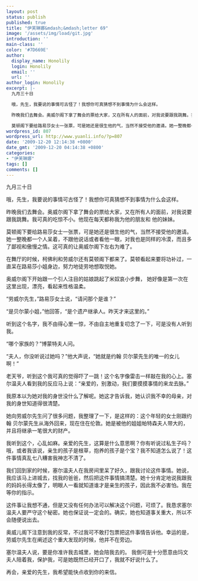 ```yaml
---
layout: post
status: publish
published: true
title: "伊芙琳娜&mdash;&mdash;letter 69"
image: '/assets/img/load/git.jpg'
introduction: ''
main-class: ''
color: '#7D669E'
author:
  display_name: Honolily
  login: Honolily
  email: ''
  url: ''
author_login: Honolily
excerpt: |-
  九月三十日

  哦，先生，我要说的事情可古怪了！我想你可真猜想不到事情为什么会这样。

  昨晚我们去舞会。奥威尔阁下拿了舞会的票给大家，又在所有人的面前，对我说要跟我跳舞。我可真的吃惊不小。他现在每天都称我为他的朋友和 他的妹妹。

  莫顿阁下要给路易莎女士一张票，可是她还是很生他的气，当然不接受他的邀请。她一整晚都一个人呆着，不跟他说话或者看他一眼，对我也是同样的冷漠，而且多了鄙视和傲慢之情。这可真的让奥威尔阁下左右为难了。
wordpress_id: 807
wordpress_url: http://www.yuanli.info/?p=807
date: '2009-12-20 12:14:38 +0800'
date_gmt: '2009-12-20 04:14:38 +0800'
categories:
- "伊芙琳娜"
tags: []
comments: []
---
```

<p>九月三十日</p>
<p>哦，先生，我要说的事情可古怪了！我想你可真猜想不到事情为什么会这样。</p>
<p>昨晚我们去舞会。奥威尔阁下拿了舞会的票给大家，又在所有人的面前，对我说要跟我跳舞。我可真的吃惊不小。他现在每天都称我为他的朋友和 他的妹妹。</p>
<p>莫顿阁下要给路易莎女士一张票，可是她还是很生他的气，当然不接受他的邀请。她一整晚都一个人呆着，不跟他说话或者看他一眼，对我也是同样的冷漠，而且多了鄙视和傲慢之情。这可真的让奥威尔阁下左右为难了。<a id="more"></a><a id="more-807"></a></p>
<p>在舞厅的时候，柯佛利和劳威尔还有莫顿阁下都来了。莫顿看起来要将功补过，一直呆在路易莎小姐身边，努力地徒劳地想取悦她。</p>
<p>奥威尔阁下开始跟一个引人注目的姑娘跳起了米奴哀小步舞， 她好像是第一次在这里出现，漂亮，看起来性格温柔。</p>
<p>&ldquo;劳威尔先生，&rdquo;路易莎女士说，&ldquo;请问那个是谁？&rdquo;</p>
<p>&ldquo;是贝尔蒙小姐，&rdquo;他回答，&ldquo;是个遗产继承人。昨天才来这里的。&rdquo;</p>
<p>听到这个名字，我不由得心里一惊，不由自主地重复叨念了一下，可是没有人听到我。</p>
<p>&ldquo;哪个家族的？&rdquo;博蒙特夫人问。</p>
<p>&ldquo;夫人，你没听说过她吗？&rdquo;他大声说，&ldquo;她就是约翰 贝尔蒙先生的唯一的女儿啊！&rdquo;</p>
<p>老天爷，听到这个我可真的觉得吓了一跳！这个名字像雷击一样敲在我的心上。塞尔温夫人看到我的反应马上说：&ldquo;亲爱的，别激动，我们要摸摸事情的来龙去脉。&rdquo;</p>
<p>我原本以为她对我的身世没什么了解呢。她这才告诉我，她认识我不幸的母亲，对我的身世知道得很清楚。</p>
<p>她向劳威尔先生问了很多问题，我整理了一下，是这样的：这个年轻的女士刚跟约翰 贝尔蒙先生从海外回来，现在住在伦敦。她是被他的姐姐帕特森夫人带大的，并且将继承一笔很大的财产。</p>
<p>我听到这个，心乱如麻。亲爱的先生，这算是什么意思啊？你有听说过私生子吗？哦，或者我该说，亲生的孩子是根草，抱养的孩子是个宝？我不知道怎么说了！这件事情真乱七八糟害我神志不清了。</p>
<p>我们回到家的时候，塞尔温夫人在我房间里呆了好久，跟我讨论这件事情。她说，我应该马上进城去，找我的爸爸，然后把这件事情搞清楚。她十分肯定地说我跟我的妈妈长得太像了，明眼人一看就知道谁才是亲生的孩子，因此我不必害怕。我在等你的指示。</p>
<p>这件事让我想不通，但是又没有任何办法可以解决这个问题，可烦了。我恳求塞尔温夫人要严守这个秘密。她也保证说一定会的。确实，她也知道事关重大，所以不会随便说出去。</p>
<p>奥威儿阁下注意到我的反常，不过我可不敢打包票把这件事情告诉他。幸运的是，劳威尔先生在阐述这个重大发现的时候，他并不在旁边。</p>
<p>塞尔温夫人说，要是你准许我去城里，她会陪我去的。 我倒可是十分愿意由玛文夫人陪着我，保护我，可是她既然已经开口了，我就不好说什么了。</p>
<p>再会，亲爱的先生，我希望能快点收到你的来信。</p>
